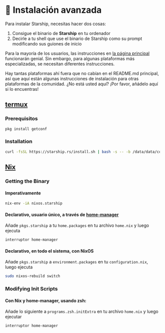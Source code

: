 # 🚀 Instalación avanzada

Para instalar Starship, necesitas hacer dos cosas:

1. Consigue el binario de **Starship** en tu ordenador
1. Decirle a tu shell que use el binario de Starship como su prompt modificando sus guiones de inicio

Para la mayoría de los usuarios, las instrucciones en [la página principal](/guide/#🚀-installation) funcionarán genial. Sin embargo, para algunas plataformas más especializadas, se necesitan diferentes instrucciones.

Hay tantas plataformas ahí fuera que no cabían en el README.md principal, así que aquí están algunas instrucciones de instalación para otras plataformas de la comunidad. ¿No está usted aquí? ¡Por favor, añádelo aquí si lo encuentras!
## [termux](https://termux.com)
### Prerequisitos
```sh
pkg install getconf
```

### Installation
```sh
curl -fsSL https://starship.rs/install.sh | bash -s -- -b /data/data/com.termux/files/usr/bin
```

## [Nix](https://nixos.wiki/wiki/Nix)

### Getting the Binary

#### Imperativamente

```sh
nix-env -iA nixos.starship
```

#### Declarativo, usuario único, a través de [home-manager](home-manager)

Añade `pkgs.starship` a tu `home.packages` en tu archivo `home.nix` y luego ejecuta

```sh
interruptor home-manager
```

#### Declarativo, en todo el sistema, con NixOS

Añade `pkgs.starship` a `environment.packages` en tu `configuration.nix`, luego ejecuta

```sh
sudo nixos-rebuild switch
```

### Modifying Init Scripts

#### Con Nix y home-manager, usando zsh:

Añade lo siguiente a `programs.zsh.initExtra` en tu archivo `home.nix` y luego ejecutar

```sh
interruptor home-manager
```
